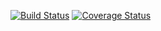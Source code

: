 [![Build Status](https://travis-ci.org/esharmony/authentication-api.svg?branch=master)](https://travis-ci.org/esharmony/authentication-api)
[![Coverage Status](https://coveralls.io/repos/github/esharmony/authentication-api/badge.svg?branch=master)](https://coveralls.io/github/esharmony/authentication-api?branch=master)
